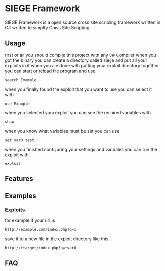 # SIEGE Framework #
SIEGE Framework is a open source cross site scripting framework written in C#
written to simplfy Cross Site Scripting
## Usage ##
first of all you should compile this project with any C# Compiler when you got the binary you can create a directory called siege and put all your exploits in it
when you are done with putting your exploit directory together you can start or reload the program 
and use
```
search Example
```
when you finally found the exploit that 
you want to use you can select it with
```
use Example
```
when you selected your exploit you can see the required variables with
```
show
```
when you know what variables must be set you can use
```
set var0 test
```
when you finished configuring your settings and varibales you can run the exploit with
```
exploit
```
## Features ##
## Examples ##
### Exploits ###
for example if your url is 
```
http://example.com/index.php?q=1
```
save it to a new file in the exploit directory like this
```
http://+target/index.php?q=+var0
```
## FAQ ##
